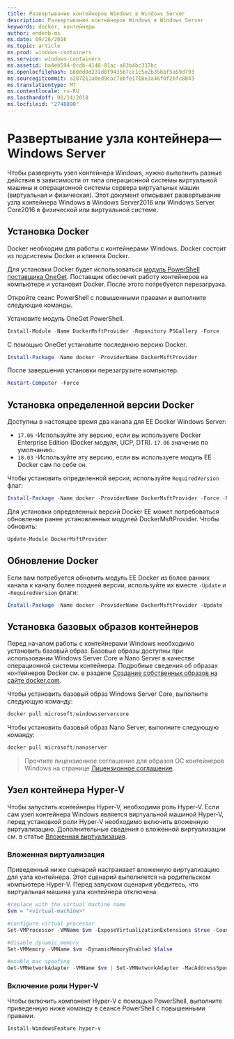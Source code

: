 ```yaml
---
title: Развертывание контейнеров Windows в Windows Server
description: Развертывание контейнеров Windows в Windows Server
keywords: docker, контейнеры
author: enderb-ms
ms.date: 09/26/2016
ms.topic: article
ms.prod: windows-containers
ms.service: windows-containers
ms.assetid: ba4eb594-0cdb-4148-81ac-a83b4bc337bc
ms.openlocfilehash: b80dd0d231d0f9435b7cc1c5e2b35bbf5a59d793
ms.sourcegitcommit: a287211a0ed9cac7ebfe1718e3a46f0f26fc8843
ms.translationtype: MT
ms.contentlocale: ru-RU
ms.lasthandoff: 08/14/2018
ms.locfileid: "2748890"
---
```

# <a name="container-host-deployment---windows-server"></a>Развертывание узла контейнера— Windows Server

Чтобы развернуть узел контейнера Windows, нужно выполнить разные действия в зависимости от типа операционной системы виртуальной машины и операционной системы сервера виртуальных машин (виртуальная и физическая). Этот документ описывает развертывание узла контейнера Windows в Windows Server2016 или Windows Server Core2016 в физической или виртуальной системе.

## <a name="install-docker"></a>Установка Docker

Docker необходим для работы с контейнерами Windows. Docker состоит из подсистемы Docker и клиента Docker. 

Для установки Docker будет использоваться [модуль PowerShell поставщика OneGet](https://github.com/OneGet/MicrosoftDockerProvider). Поставщик обеспечит работу контейнеров на компьютере и установит Docker. После этого потребуется перезагрузка. 

Откройте сеанс PowerShell с повышенными правами и выполните следующие команды.

Установите модуль OneGet PowerShell.

```PowerShell
Install-Module -Name DockerMsftProvider -Repository PSGallery -Force
```

С помощью OneGet установите последнюю версию Docker.

```PowerShell
Install-Package -Name docker -ProviderName DockerMsftProvider
```

После завершения установки перезагрузите компьютер.

```PowerShell
Restart-Computer -Force
```

## <a name="install-a-specific-version-of-docker"></a>Установка определенной версии Docker

Доступны в настоящее время два канала для EE Docker Windows Server:

* `17.06` -Используйте эту версию, если вы используете Docker Enterprise Edition (Docker модуля, UCP, DTR). `17.06` значение по умолчанию.
* `18.03` -Используйте эту версию, если вы используете модуль EE Docker сам по себе он.

Чтобы установить определенной версии, используйте `RequiredVersion` флаг:

```PowerShell
Install-Package -Name docker -ProviderName DockerMsftProvider -Force -RequiredVersion 18.03
```

Для установки определенных версий Docker EE может потребоваться обновление ранее установленных модулей DockerMsftProvider. Чтобы обновить:

```PowerShell
Update-Module DockerMsftProvider
```

## <a name="update-docker"></a>Обновление Docker

Если вам потребуется обновить модуль EE Docker из более ранних канала к каналу более поздней версии, используйте их вместе `-Update` и `-RequiredVersion` флаги:

```PowerShell
Install-Package -Name docker -ProviderName DockerMsftProvider -Update -Force -RequiredVersion 18.03
```

## <a name="install-base-container-images"></a>Установка базовых образов контейнеров

Перед началом работы с контейнерами Windows необходимо установить базовый образ. Базовые образы доступны при использовании Windows Server Core и Nano Server в качестве операционной системы контейнера. Подробные сведения об образах контейнеров Docker см. в разделе [Создание собственных образов на сайте docker.com](https://docs.docker.com/engine/tutorials/dockerimages/).

Чтобы установить базовый образ Windows Server Core, выполните следующую команду:

```PowerShell
docker pull microsoft/windowsservercore
```

Чтобы установить базовый образ Nano Server, выполните следующую команду:

```PowerShell
docker pull microsoft/nanoserver
```

> Прочтите лицензионное соглашение для образов ОС контейнеров Windows на странице [Лицензионное соглашение](../images-eula.md).

## <a name="hyper-v-container-host"></a>Узел контейнера Hyper-V

Чтобы запустить контейнеры Hyper-V, необходима роль Hyper-V. Если сам узел контейнера Windows является виртуальной машиной Hyper-V, перед установкой роли Hyper-V необходимо включить вложенную виртуализацию. Дополнительные сведения о вложенной виртуализации см. в статье [Вложенная виртуализация]( https://msdn.microsoft.com/en-us/virtualization/hyperv_on_windows/user_guide/nesting).

### <a name="nested-virtualization"></a>Вложенная виртуализация

Приведенный ниже сценарий настраивает вложенную виртуализацию для узла контейнера. Этот сценарий выполняется на родительском компьютере Hyper-V. Перед запуском сценария убедитесь, что виртуальная машина узла контейнера отключена.

```PowerShell
#replace with the virtual machine name
$vm = "<virtual-machine>"

#configure virtual processor
Set-VMProcessor -VMName $vm -ExposeVirtualizationExtensions $true -Count 2

#disable dynamic memory
Set-VMMemory -VMName $vm -DynamicMemoryEnabled $false

#enable mac spoofing
Get-VMNetworkAdapter -VMName $vm | Set-VMNetworkAdapter -MacAddressSpoofing On
```

### <a name="enable-the-hyper-v-role"></a>Включение роли Hyper-V

Чтобы включить компонент Hyper-V с помощью PowerShell, выполните приведенную ниже команду в сеансе PowerShell с повышенными правами.

```PowerShell
Install-WindowsFeature hyper-v
```
